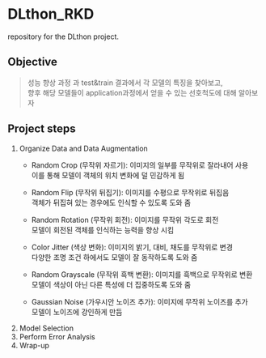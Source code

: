 # DLthon_RKD
repository for the DLthon project.

## Objective
> 성능 향상 과정 과 test&train 결과에서 각 모델의 특징을 찾아보고,<br> 향후 해당 모델들이 application과정에서 얻을 수 있는 선호척도에 대해 알아보자

## Project steps
1. Organize Data and Data Augmentation
   - Random Crop (무작위 자르기): 이미지의 일부를 무작위로 잘라내어 사용<br>
     이를 통해 모델이 객체의 위치 변화에 덜 민감하게 됨
   - Random Flip (무작위 뒤집기): 이미지를 수평으로 무작위로 뒤집음<br>
     객체가 뒤집혀 있는 경우에도 인식할 수 있도록 도와 줌
   - Random Rotation (무작위 회전): 이미지를 무작위 각도로 회전<br>
     모델이 회전된 객체를 인식하는 능력을 향상 시킴

   - Color Jitter (색상 변화): 이미지의 밝기, 대비, 채도를 무작위로 변경<br>
     다양한 조명 조건 하에서도 모델이 잘 동작하도록 도와 줌

   - Random Grayscale (무작위 흑백 변환): 이미지를 흑백으로 무작위로 변환<br>
     모델이 색상이 아닌 다른 특성에 더 집중하도록 도와 줌

   - Gaussian Noise (가우시안 노이즈 추가): 이미지에 무작위 노이즈를 추가<br> 
     모델이 노이즈에 강인하게 만듬
2. Model Selection
3. Perform Error Analysis
4. Wrap-up
